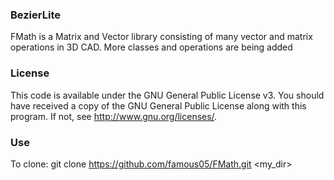 ### BezierLite
FMath is a Matrix and Vector library consisting of many vector and matrix operations in 3D CAD. More classes and operations are being added  

### License
This code is available under the GNU General Public License v3. You should have received a copy of the GNU General Public License
    along with this program.  If not, see <http://www.gnu.org/licenses/>.


### Use
To clone:
	git clone https://github.com/famous05/FMath.git <my_dir>

 
